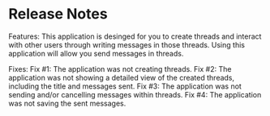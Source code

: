 #  Release Notes
Features: 
    This application is desinged for you to create threads and interact with other users through writing messages in those threads. Using this application will allow you send messages in threads. 
    
Fixes:
    Fix #1: The application was not creating threads.
    Fix #2: The application was not showing a detailed view of the created threads, including the title and messages sent.
    Fix #3: The application was not sending and/or cancelling messages within threads.
    Fix #4: The application was not saving the sent messages.


